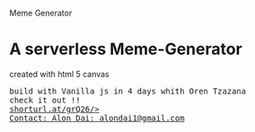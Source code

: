 
Meme Generator 

<h1> A serverless Meme-Generator </h1>
<p>created with html 5 canvas </p>
<pre>build with Vanilla js in 4 days whith Oren Tzazana
check it out !!
<a href="shorturl.at/grQ26">shorturl.at/grQ26/>
<span>Contact: Alon Dai: alondai1@gmail.com</span>
</pre>

